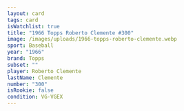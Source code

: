 ```yaml
---
layout: card
tags: card
isWatchlist: true
title: "1966 Topps Roberto Clemente #300"
image: /images/uploads/1966-topps-roberto-clemente.webp
sport: Baseball
year: "1966"
brand: Topps
subset: ""
player: Roberto Clemente
lastName: Clemente
number: "300"
isRookie: false
condition: VG-VGEX
---
```


